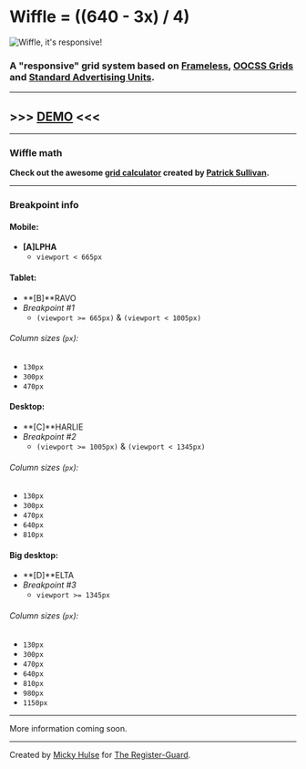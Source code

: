# Wiffle = ((640 - 3x) / 4)

![Wiffle, it's responsive!](http://registerguard.github.com/wiffle/wiffle.gif)

### A "responsive" grid system based on [Frameless](http://framelessgrid.com/), [OOCSS Grids](https://github.com/stubbornella/oocss/wiki/Grids) and [Standard Advertising Units](http://www.iab.net/guidelines/508676/508767/displayguidelines).

---

## >>> [DEMO](http://registerguard.github.com/wiffle/demo/) <<<

---

### Wiffle math

**Check out the awesome [grid calculator](https://docs.google.com/spreadsheet/ccc?key=0As66WXbDZiJHdGFkbkpncUdfVjRMZ0RoRFI1UUg2TWc) created by [Patrick Sullivan](https://github.com/psullivan6).**

---

### Breakpoint info

#### Mobile:

* **[A]LPHA**
    * `viewport < 665px`

#### Tablet:

* **[B]**RAVO  
* _Breakpoint #1_
    * `(viewport >= 665px)` & `(viewport < 1005px)`

###### Column sizes (`px`):

* `130px`
* `300px`
* `470px`

#### Desktop:

* **[C]**HARLIE
* _Breakpoint #2_
    * `(viewport >= 1005px)` & `(viewport < 1345px)`

###### Column sizes (`px`):

* `130px`
* `300px`
* `470px`
* `640px`
* `810px`

#### Big desktop:

* **[D]**ELTA
* _Breakpoint #3_
    * `viewport >= 1345px`

###### Column sizes (`px`):

* `130px`
* `300px`
* `470px`
* `640px`
* `810px`
* `980px`
* `1150px`

---

More information coming soon.

---

Created by [Micky Hulse](http://hulse.me) for [The Register-Guard](http://www.registerguard.com).